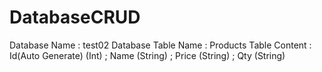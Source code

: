 # DatabaseCRUD
Database Name : test02
Database Table Name : Products
Table Content : Id(Auto Generate) (Int) ; Name (String) ; Price (String) ; Qty (String)


